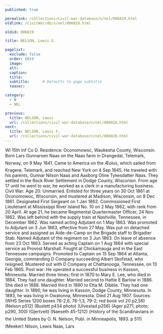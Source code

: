```yaml
---
published: true

permalink: /collections/civil-war-database/n/nel/006819.html
oldlink: /CivilWar/db/n/nel/006819.html

oldid: 006819

title: NELSON, Lewis G.

pagelist:
  exclude: false
  order: 6819
  image: 
  alt:
  caption:
  title:
  subtitle:      # Defaults to page subtitle
  teaser:

category: 
  - N 
  - NEL

previous:
  title: NELSON, Lewis
  url: /collections/civil-war-database/n/nel/006818.html  
next:
  title: NELSON, Lewis F.
  url: /collections/civil-war-database/n/nel/006820.html   
---
```

WI 15th Inf Co D. Residence: Oconomowoc, Waukesha County, Wisconsin. Born &#147;Lars Gunnarsen Naas&#148; on the Naas farm in Drangedal, Telemark, Norway, on 9 May 1841. Came to America on the &#147;&AElig;olus&#148;, which sailed from Krager&oslash;, Telemark, and reached New York on 4 Sep 1845. He traveled with his parents, Gunnar Nilson Naas and Aasborg Oline Tykesdatter Naas. They settled in the Rock River Settlement in Dodge County, Wisconsin. From age 17 until he went to war, he worked as a clerk in a manufacturing business. Civil War: Age 20. Unmarried. Enlisted for three years on 30 Oct 1861 at Oconomowoc, Wisconsin, and mustered at Madison, Wisconsin, on 8 Dec 1861. Designated First Sergeant on 1 Jan 1862. Commissioned First Lieutenant at Mississippi River Island No. 10 on 2 May 1862, with rank from 20 April. At age 21, he became Regimental Quartermaster Officer, 24 Nov 1862. Was left behind with the supply train at Nashville, Tennessee, in December 1862. Was named acting Adjutant on 1 May 1863. Was promoted to Adjutant on 3 Jun 1863, effective from 27 May. Was put on detached service and assigned as Aide-de-Camp on the Brigade staff to Brigadier Stab. Named Adjutant of the regiment on 3 Jun 1863. On leave of absence from 23 Oct 1863. Served as acting Captain on 1 Aug 1864 with special service as Provost Marshall. Fought at Chickamauga and in the East Tennessee campaigns. Promoted to Captain on 15 Sep 1864 at Atlanta, Georgia, commanding D Company succeeding Albert Skofstad, who resigned. Mustered out with D Company at Chattanooga, Tennessee, on 13 Feb 1865. Post war: He operated a successful business in Kasson, Minnesota. Married three times; first in 1870 to Mary E. Lee, who died in 1884. They had one daughter. Married second to Hattie E Barlow in 1886. She died in 1888. Married third in 1890 to Etta M. Dibble. They had one daughter. In 1890, he was living in Kasson, Dodge County, Minnesota. In 1893, he was living in Owatonna, Minnesota. Died 21 Aug 1907. Sources: (WHS Series 1200 boxes 76-2,6, 78-1,3, 79-2; red book vol 20 p2,56) (Nelson p512) (Buslett p434 photo) (Ulvestad p256) (Ager p271, photo; p290, 300) (Gjertveit) (Naeseth &#146;45-1212) (&#147;History of the Scandinavians in the United States&#148; by O. N. Nelson, Publ. in Minneapolis, 1893. p 511) (Meeker) &#147;Nilson, Lewis&#148; &#147;Naas, Lars&#148;